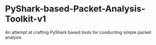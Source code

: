 # PyShark-based-Packet-Analysis-Toolkit-v1
An attempt at crafting PyShark based tools for conducting simple packet analysis
